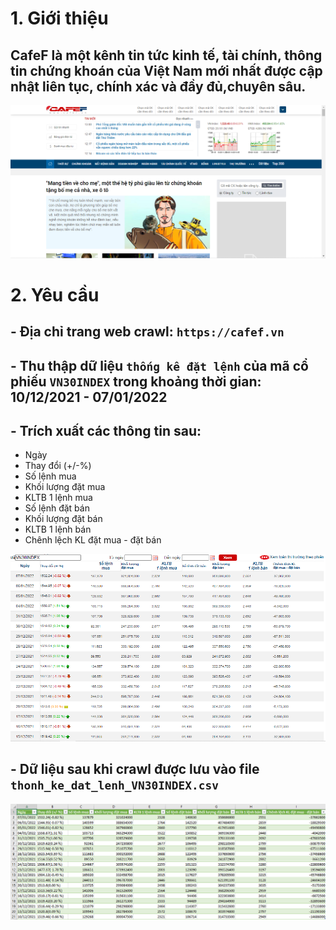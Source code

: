 # 1. Giới thiệu
## CafeF là một kênh tin tức kinh tế, tài chính, thông tin chứng khoán của Việt Nam mới nhất được cập nhật liên tục, chính xác và đầy đủ,chuyên sâu.
![cafef](assets/intro.png)

# 2. Yêu cầu
## - Địa chỉ trang web crawl: `https://cafef.vn`
## - Thu thập dữ liệu ```thống kê đặt lệnh``` của mã cổ phiếu ```VN30INDEX``` trong khoảng thời gian: 10/12/2021 - 07/01/2022
## - Trích xuất các thông tin sau: 
- Ngày 
- Thay đổi (+/-%)
- Số lệnh mua
- Khối lượng đặt mua
- KLTB 1 lệnh mua
- Số lệnh đặt bán
- Khối lượng đặt bán
- KLTB 1 lệnh bán
- Chênh lệch KL đặt mua - đặt bán

![thong_tin_trich_xuat](assets/information.png)

## - Dữ liệu sau khi crawl được lưu vào file `thonh_ke_dat_lenh_VN30INDEX.csv`
![save_data](assets/csv_file.png)
